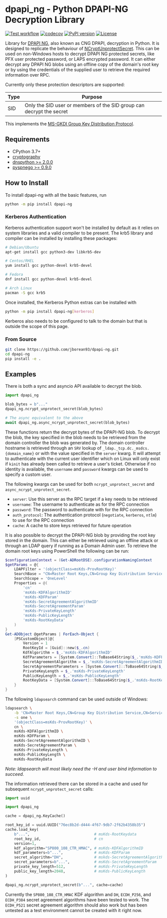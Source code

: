 # dpapi_ng - Python DPAPI-NG Decryption Library

[![Test workflow](https://github.com/jborean93/dpapi-ng/actions/workflows/ci.yml/badge.svg)](https://github.com/jborean93/dpapi-ng/actions/workflows/ci.yml)
[![codecov](https://codecov.io/gh/jborean93/dpapi-ng/branch/main/graph/badge.svg?token=UEA7VoocS5)](https://codecov.io/gh/jborean93/dpapi-ng)
[![PyPI version](https://badge.fury.io/py/dpapi-ng.svg)](https://badge.fury.io/py/dpapi-ng)
[![License](https://img.shields.io/badge/license-MIT-blue.svg)](https://github.com/jborean93/dpapi-ng/blob/main/LICENSE)

Library for [DPAPI NG](https://learn.microsoft.com/en-us/windows/win32/seccng/cng-dpapi), also known as CNG DPAPI, decryption in Python.
It is designed to replicate the behaviour of [NCryptUnprotectSecret](https://learn.microsoft.com/en-us/windows/win32/api/ncryptprotect/nf-ncryptprotect-ncryptunprotectsecret).
This can be used on non-Windows hosts to decrypt DPAPI NG protected secrets, like PFX user protected password, or LAPS encrypted password.
It can either decrypt any DPAPI NG blobs using an offline copy of the domain's root key or by using the credentials of the supplied user to retrieve the required information over RPC.

Currently only these protection descriptors are supported:

|Type|Purpose|
|-|-|
|SID|Only the SID user or members of the SID group can decrypt the secret|

This implements the [MS-GKDI Group Key Distribution Protocol](https://learn.microsoft.com/en-us/openspecs/windows_protocols/ms-gkdi/943dd4f6-6b80-4a66-8594-80df6d2aad0a).

## Requirements

* CPython 3.7+
* [cryptography](https://pypi.org/project/cryptography/)
* [dnspython >= 2.0.0](https://pypi.org/project/dnspython/)
* [pyspnego >= 0.9.0](https://pypi.org/project/pyspnego/)

## How to Install

To install dpapi-ng with all the basic features, run

```bash
python -m pip install dpapi-ng
```

### Kerberos Authentication

Kerberos authentication support won't be installed by default as it relies on system libraries and a valid compiler to be present.
The krb5 library and compiler can be installed by installing these packages:

```bash
# Debian/Ubuntu
apt-get install gcc python3-dev libkrb5-dev

# Centos/RHEL
yum install gcc python-devel krb5-devel

# Fedora
dnf install gcc python-devel krb5-devel

# Arch Linux
pacman -S gcc krb5
```

Once installed, the Kerberos Python extras can be installed with

```bash
python -m pip install dpapi-ng[kerberos]
```

Kerberos also needs to be configured to talk to the domain but that is outside the scope of this page.

### From Source

```bash
git clone https://github.com/jborean93/dpapi-ng.git
cd dpapi-ng
pip install -e .
```

## Examples

There is both a sync and asyncio API available to decrypt the blob.

```python
import dpapi_ng

blob_bytes = b"..."
dpapi_ng.ncrypt_unprotect_secret(blob_bytes)

# The async equivalent to the above
await dpapi_ng.async_ncrypt_unprotect_secret(blob_bytes)
```

These functions return the decrypt bytes of the DPAPI-NG blob.
To decrypt the blob, the key specified in the blob needs to be retrieved from the domain controller the blob was generated by.
The domain controller hostname is retrieved through an `SRV` lookup of `_ldap._tcp.dc._msdcs.{domain_name}` or with the value specified in the `server` kwarg.
It will attempt to authenticate with the current user identifier which on Linux will only exist if `kinit` has already been called to retrieve a user's ticket.
Otherwise if no identity is available, the `username` and `password` kwargs can be used to specify a custom user.

The following kwargs can be used for both `ncrypt_unprotect_secret` and `async_ncrypt_unprotect_secret`.

* `server`: Use this server as the RPC target if a key needs to be retrieved
* `username`: The username to authenticate as for the RPC connection
* `password`: The password to authenticate with for the RPC connection
* `auth_protocol`: The authentication protocol (`negotiate`, `kerberos`, `ntlm`) to use for the RPC connection
* `cache`: A cache to store keys retrieved for future operation

It is also possible to decrypt the DPAPI-NG blob by providing the root key stored in the domain.
This can either be retrieved using an offline attack or through an LDAP query if running as a Domain Admin user.
To retrieve the domain root keys using PowerShell the following can be run:

```powershell
$configurationContext = (Get-ADRootDSE).configurationNamingContext
$getParams = @{
    LDAPFilter = '(objectClass=msKds-ProvRootKey)'
    SearchBase = "CN=Master Root Keys,CN=Group Key Distribution Service,CN=Services,$configurationContext"
    SearchScope = 'OneLevel'
    Properties = @(
        'cn'
        'msKds-KDFAlgorithmID'
        'msKds-KDFParam'
        'msKds-SecretAgreementAlgorithmID'
        'msKds-SecretAgreementParam'
        'msKds-PrivateKeyLength'
        'msKds-PublicKeyLength'
        'msKds-RootKeyData'
    )
}
Get-ADObject @getParams | ForEach-Object {
    [PSCustomObject]@{
        Version = 1
        RootKeyId = [Guid]::new($_.cn)
        KdfAlgorithm = $_.'msKds-KDFAlgorithmID'
        KdfParameters = [System.Convert]::ToBase64String($_.'msKds-KDFParam')
        SecretAgreementAlgorithm = $_.'msKds-SecretAgreementAlgorithmID'
        SecretAgreementParameters = [System.Convert]::ToBase64String($_.'msKds-SecretAgreementParam')
        PrivateKeyLength = $_.'msKds-PrivateKeyLength'
        PublicKeyLength = $_.'msKds-PublicKeyLength'
        RootKeyData = [System.Convert]::ToBase64String($_.'msKds-RootKeyData')
    }
}
```

The following `ldapsearch` command can be used outside of Windows:

```bash
ldapsearch \
    -b 'CN=Master Root Keys,CN=Group Key Distribution Service,CN=Services,CN=Configuration,DC=domain,DC=test' \
    -s one \
    '(objectClass=msKds-ProvRootKey)' \
    cn \
    msKds-KDFAlgorithmID \
    msKds-KDFParam \
    msKds-SecretAgreementAlgorithmID \
    msKds-SecretAgreementParam \
    msKds-PrivateKeyLength \
    msKds-PublicKeyLength \
    msKds-RootKeyData
```

_Note: ldapsearch will most likely need the -H and user bind information to succeed._

The information retrieved there can be stored in a cache and used for subsequent `ncrypt_unprotect_secret` calls:

```python
import uuid

import dpapi_ng

cache = dpapi_ng.KeyCache()

root_key_id = uuid.UUID("76ec8b2d-d444-4f67-9db7-2f62b4358b35")
cache.load_key(
    b"...",                             # msKds-RootKeydata
    root_key_id,                        # cn
    version=1,
    kdf_algorithm="SP800_108_CTR_HMAC", # msKds-KDFAlgorithmID
    kdf_parameters=b"...",              # msKds-KDFParam
    secret_algorithm="DH",              # mskds-SecretAgreementAlgorithmID
    secret_parameters=b"...",           # msKds-SecretAgreementParam
    private_key_length=512,             # msKds-PrivateKeyLength
    public_key_length=2048,             # msKds-PublicKeyLength
)

dpapi_ng.ncrypt_unprotect_secret(b"...", cache=cache)
```

Currently the `SP800_108_CTR_HMAC` KDF algorithm and `DH`, `ECDH_P256`, and `ECDH_P384` secret agreement algorithms have been tested to work.
The `ECDH_P521` secret agreement algorithm should also work but has been untested as a test environment cannot be created with it right now.
